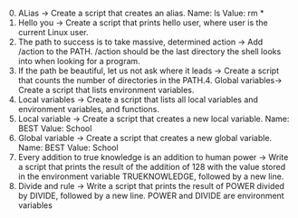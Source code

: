 0. ALias -> Create a script that creates an alias. Name: ls Value: rm *
1. Hello you -> Create a script that prints hello user, where user is the current Linux user.
2. The path to success is to take massive, determined action -> Add /action to the PATH. /action should be the last directory the shell looks into when looking for a program.
3. If the path be beautiful, let us not ask where it leads -> Create a script that counts the number of directories in the PATH.4. Global variables-> Create a script that lists environment variables.
5. Local variables -> Create a script that lists all local variables and environment variables, and functions.
6. Local variable -> Create a script that creates a new local variable. Name: BEST Value: School
7. Global variable -> Create a script that creates a new global variable. Name: BEST Value: School
8. Every addition to true knowledge is an addition to human power -> Write a script that prints the result of the addition of 128 with the value stored in the environment variable TRUEKNOWLEDGE, followed by a new line.
9. Divide and rule -> Write a script that prints the result of POWER divided by DIVIDE, followed by a new line. POWER and DIVIDE are environment variables

